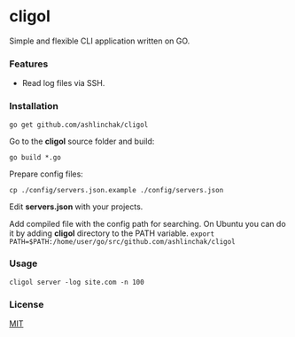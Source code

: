 cligol
======

Simple and flexible CLI application written on GO.

### Features
- Read log files via SSH.

### Installation
```go get github.com/ashlinchak/cligol```

Go to the **cligol** source folder and build:

```go build *.go```

Prepare config files:

```cp ./config/servers.json.example ./config/servers.json```

Edit **servers.json** with your projects.

Add compiled file with the config path for searching. On Ubuntu you can do it by adding **cligol** directory to the PATH variable.
```export PATH=$PATH:/home/user/go/src/github.com/ashlinchak/cligol```

### Usage
```cligol server -log site.com -n 100```

### License

[MIT](LICENSE)
